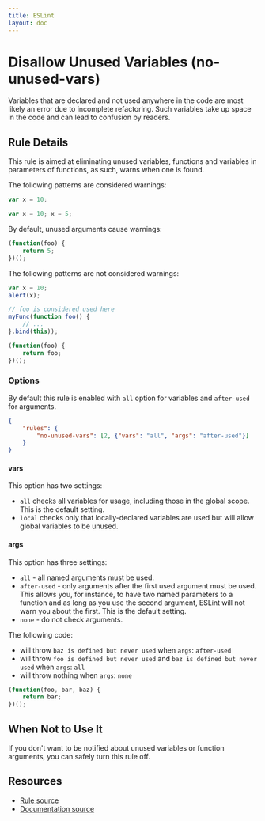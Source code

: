 ```yaml
---
title: ESLint
layout: doc
---
```

<!-- Note: No pull requests accepted for this file. See README.md in the root directory for details. -->
# Disallow Unused Variables (no-unused-vars)

Variables that are declared and not used anywhere in the code are most likely an error due to incomplete refactoring. Such variables take up space in the code and can lead to confusion by readers.

## Rule Details

This rule is aimed at eliminating unused variables, functions and variables in parameters of functions, as such, warns when one is found.

The following patterns are considered warnings:

```js
var x = 10;
```
```js
var x = 10; x = 5;
```

By default, unused arguments cause warnings:

```js
(function(foo) {
    return 5;
})();
```

The following patterns are not considered warnings:

```js
var x = 10;
alert(x);

// foo is considered used here
myFunc(function foo() {
    // ...
}.bind(this));

(function(foo) {
    return foo;
})();
```

### Options

By default this rule is enabled with `all` option for variables and `after-used` for arguments.

```json
{
    "rules": {
        "no-unused-vars": [2, {"vars": "all", "args": "after-used"}]
    }
}
```

#### vars

This option has two settings:

* `all` checks all variables for usage, including those in the global scope. This is the default setting.
* `local` checks only that locally-declared variables are used but will allow global variables to be unused.

#### args

This option has three settings:

* `all` - all named arguments must be used.
* `after-used` - only arguments after the first used argument must be used. This allows you, for instance, to have two named parameters to a function and as long as you use the second argument, ESLint will not warn you about the first. This is the default setting.
* `none` - do not check arguments.

The following code:

- will throw `baz is defined but never used` when `args`: `after-used`
- will throw `foo is defined but never used` and `baz is defined but never used` when `args`: `all`
- will throw nothing when `args`: `none`

```js
(function(foo, bar, baz) {
    return bar;
})();
```

## When Not to Use It

If you don't want to be notified about unused variables or function arguments, you can safely turn this rule off.

## Resources

* [Rule source](https://github.com/eslint/eslint/tree/master/lib/rules/no-unused-vars.js)
* [Documentation source](https://github.com/eslint/eslint/tree/master/docs/rules/no-unused-vars.md)

